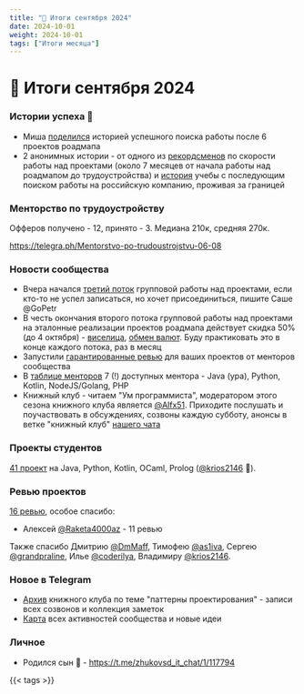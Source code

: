 ```yaml
---
title: "📝 Итоги сентября 2024"
date: 2024-10-01
weight: 2024-10-01
tags: ["Итоги месяца"]
---
```


# 📝 Итоги сентября 2024

### Истории успеха 🎉

- Миша [поделился](https://t.me/zhukovsd_it_chat/56150/112898) историей успешного поиска работы после 6 проектов роадмапа
- 2 анонимных истории - от одного из [рекордсменов](https://t.me/zhukovsd_it_chat/56150/119653) по скорости работы над проектами (около 7 месяцев от начала работы над роадмапом до трудоустройства) и [история](https://t.me/zhukovsd_it_chat/56150/120295) учебы с последующим поиском работы на российскую компанию, проживая за границей

### Менторство по трудоустройству

Офферов получено - 12, принято - 3. Медиана 210к, средняя 270к.

https://telegra.ph/Mentorstvo-po-trudoustrojstvu-06-08

### Новости сообщества

- Вчера начался [третий поток](https://t.me/zhukovsd_it_mentor/146) групповой работы над проектами, если кто-то не успел записаться, но хочет присоединиться, пишите Саше @GoPetr
- В честь окончания второго потока групповой работы над проектами на эталонные реализации проектов роадмапа действует скидка 50% (до 4 октября) - [виселица](https://boosty.to/zhukovsd/posts/07961b26-59a9-449f-80c5-53c4c070e2b8?share=post_link), [обмен валют](https://boosty.to/zhukovsd/posts/08a542e8-5503-4331-a82b-7b6bcf04314b?share=post_link). Буду практиковать это в конце каждого потока, раз в месяц
- Запустили [гарантированные ревью](https://t.me/zhukovsd_it_mentor/147) для ваших проектов от менторов сообщества
- В [таблице менторов](https://docs.google.com/spreadsheets/d/1_EaS3CRoBeo-PG04O2YGOYSk3afdGxgeqd3x0WRLe68/edit?gid=0#gid=0) 7 (!) доступных ментора - Java (ура), Python, Kotlin, NodeJS/Golang, PHP
- Книжный клуб - читаем "Ум программиста", модератором этого сезона книжного клуба является [@Alfx51](https://t.me/Alfx51). Приходите послушать и поучаствовать в обсуждениях, созвоны каждую субботу, анонсы в ветке "книжный клуб" [нашего чата](https://t.me/zhukovsd_it_chat)

### Проекты студентов

[41 проект](https://t.me/zhukovsd_it_chat/1/120597) на Java, Python, Kotlin, OCaml, Prolog ([@krios2146](https://t.me/krios2146) 🤡).

### Ревью проектов

[16 ревью](https://t.me/zhukovsd_it_chat/1/120602), особое спасибо:
- Алексей [@Raketa4000az](https://t.me/Raketa4000az) - 11 ревью 

Также спасибо Дмитрию [@DmMaff](https://t.me/DmMaff), Тимофею [@as1iva](https://t.me/as1iva), Сергею [@grandpraline](https://t.me/grandpraline), Илье [@coderilya](https://t.me/coderilya), Владимиру [@krios2146](https://t.me/krios2146).

### Новое в Telegram

- [Архив](https://t.me/zhukovsd_it_mentor/143) книжного клуба по теме "паттерны проектирования" - записи всех созвонов и коллекция заметок
- [Карта](https://t.me/zhukovsd_it_mentor/144) всех активностей сообщества и новые идеи

### Личное

- Родился сын 👶 - https://t.me/zhukovsd_it_chat/1/117794

{{< tags >}}